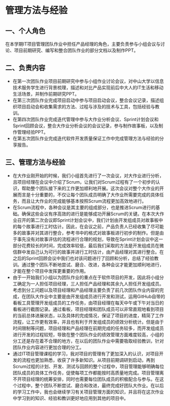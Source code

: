 ﻿# 管理方法与经验

## 一、个人角色
在本学期IT项目管理团队作业中担任产品经理的角色，主要负责参与小组会议与讨论、项目前期研究、编写和整合团队作业的部分文档以及制作PPT。

## 二、负责内容
+ 在第一次团队作业项目前期研究中参与小组作业讨论会议，对中山大学以信息技术服务学生进行背景梳理，描述和对比产品实现前后中大人的IT生活和移动生活场景，并制作前期研究PPT。
+ 在第三次团队作业完成项目启动中参与项目启动会议，整合会议记录，描述组织项目启动会和收集需求的方法、过程与涉及的技术与工具，包括经验与教训。
+ 在第四次团队作业完成迭代管理中参与大作业分析会议、Sprint计划会议和Sprint回顾会议，整合大作业分析会议的会议记录，参与制作故事板，以及制作管理经验PPT。
+ 在第五次团队作业完成迭代软件开发质量保证工作中完成管理方法与经验的分享报告。

## 三、管理方法与经验
+ 在大作业刚开始的时候，我们小组首先进行了一次会议，对大作业进行分析，且项目经理在会议中介绍了Scrum，让我们对Scrum过程有了一个初步的认识，帮助整个团队接下来的工作更加顺利地开展。这次会议对整个大作业的开展而言是十分重要的，不仅让每个团队成员明确了大作业所需要完成的具体任务，而且让大作业的完成能够基本按照Scrum流程更加高效地进行。
+ 在Scrum流程中，各种会议是其主要的组成部分，也是推进Scrum进行的基础。确保这些会议有序高效的进行是能够成功开展Scrum的关键。在本次大作业召开的第二次会议即Sprint计划会议中，我们计划由开发组成员对故事板中的每个故事进行工时估计。因此，在会议之前，产品负责人已经收集了尽可能多的故事并对其进行整合，参考书中的格式对故事板进行初步的制作。但是由于事先没有对故事评估的流程进行合理的规划，导致在Sprint计划会议中这一部分花费较长的时间，完成效率较低，最后我们采取的方法是开发组成员在微信群中发自己认为可行的故事并进行工时估计，由产品经理对其进行整合。在之后的Sprint回顾会议中我们也对该问题进行了回顾和分析，总结了经验教训。通过整个团队不断地尝试、磨合、改进，各种会议才能更加顺利地进行，才能在整个项目中发挥更重要的作用。
+ 由于一开始我们小组以为团队作业的重点在于软件项目的开发，因此将小组分工确定为一人担任项目经理，三人担任产品经理和其余九人担任开发组成员。考虑到分工问题以及项目经理和产品经理主要负责了前几次团队作业内容的完成，在团队大作业中主要是由开发组成员进行开发和测试，运用GitHub自带的看板工具管理开发组成员的工作任务，由项目经理在每天中午或下午对当日的看板进行截图记录。通过看板，项目经理和团队成员可以非常直观地看到项目的当前总体进展状态，以及具体的完成情况，保证了项目的进度，精简了工作流程，让工作更有效率，并且也有利于开发组成员的绩效分析统计。但是由于时间限制等问题，项目经理和产品经理在前期完成的任务较多，而开发组成员进行开发的过程较短，导致在整个团队作业的绩效管理方面难度较高，小组的分工还是存在着不合理的地方，在以后的团队作业中需要吸取经验教训，针对团队作业内容进行更加合理的分工。
+ 通过IT项目管理课程的学习，我对项目的管理有了更加深入的认识，对项目开发的流程也更加熟悉，收获了许多新知识。从项目前期调研到启动，再到Scrum过程的计划、开发、测试与回顾的整个过程中，项目管理能够明确每位团队成员的具体工作任务，促使每项工作都能按时高质量地完成。项目管理离不开项目经理的统筹安排，同时也需要每位团队成员的积极配合与参与。在这个过程中，整个团队不断尝试、磨合和改进，最终完成好团队大作业。在以后的学习工作中，我也会继续学习有关项目管理方面的知识，并且将在这次作业中学习到的知识、经验和教训更好地应用到其他的项目中。

